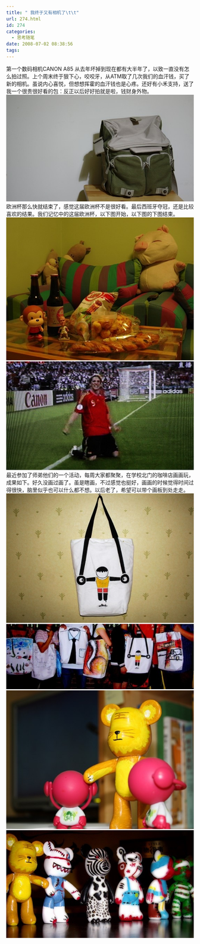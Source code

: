 ```yaml
---
title: " 我终于又有相机了\t\t"
url: 274.html
id: 274
categories:
  - 思考随笔
date: 2008-07-02 08:38:56
tags:
---
```


第一个数码相机CANON A85 从去年坏掉到现在都有大半年了，以致一直没有怎么拍过照。上个周末终于狠下心，咬咬牙，从ATM取了几次我们的血汗钱，买了新的相机。虽说内心喜悦，但想想挥霍的血汗钱也是心疼。还好有小禾支持，送了我一个很贵很好看的包：反正以后好好拍就是啦，钱财身外物。 ![4](../../images//2008/07/4-thumb.jpg) 欧洲杯那么快就结束了，感觉这届欧洲杯不是很好看。最后西班牙夺冠，还是比较喜欢的结果。我们记忆中的这届欧洲杯，以下图开始，以下图的下图结束。 ![5](../../images//2008/07/5-thumb.jpg) ![5-2](../../images//2008/07/5-2-thumb.jpg) 最近参加了师弟他们的一个活动，每周大家都聚聚，在学校北门的咖啡店画画玩，成果如下。好久没画过画了。虽是瞎画，不过感觉也挺好，画画的时候觉得时间过得很快，脑里似乎也可以什么都不想。以后老了，希望可以带个画板到处走走。 ![2](../../images//2008/07/2-thumb.jpg) ![1](../../images//2008/07/1-thumb.jpg) ![3](../../images//2008/07/3-thumb.jpg) ![9](../../images//2008/07/9-thumb.jpg)